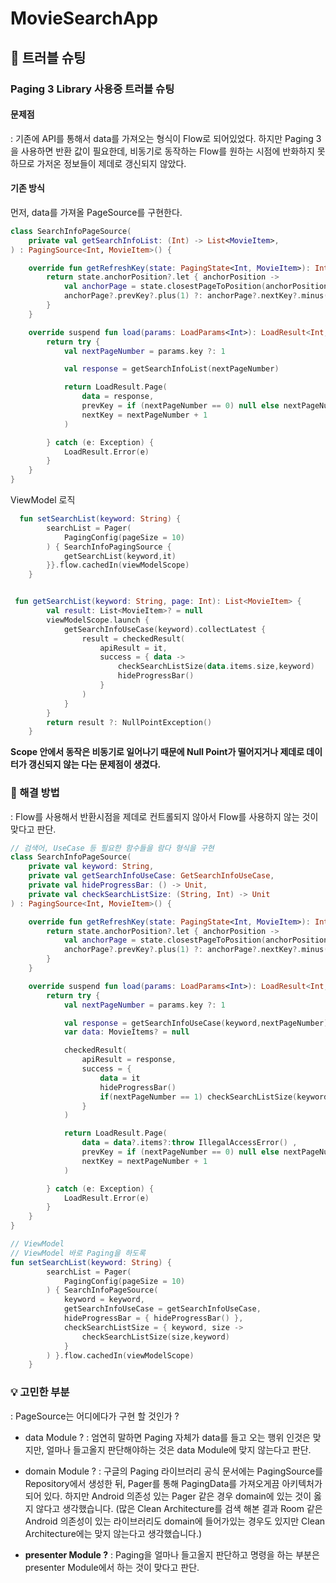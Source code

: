 # MovieSearchApp


## 🚀 트러블 슈팅

### Paging 3 Library 사용중 트러블 슈팅

#### 문제점 
: 기존에 API를 통해서 data를 가져오는 형식이 Flow로 되어있었다. 
하지만 Paging 3을 사용하면 반환 값이 필요한데, 
비동기로 동작하는 Flow를 원하는 시점에 반화하지 못하므로 가저온 정보들이 제데로 갱신되지 않았다.

#### 기존 방식
먼저, data를 가져올 PageSource를 구현한다.
```kotlin
class SearchInfoPageSource(
    private val getSearchInfoList: (Int) -> List<MovieItem>,
) : PagingSource<Int, MovieItem>() {

    override fun getRefreshKey(state: PagingState<Int, MovieItem>): Int? {
        return state.anchorPosition?.let { anchorPosition ->
            val anchorPage = state.closestPageToPosition(anchorPosition)
            anchorPage?.prevKey?.plus(1) ?: anchorPage?.nextKey?.minus(1)
        }
    }

    override suspend fun load(params: LoadParams<Int>): LoadResult<Int, MovieItem> {
        return try {
            val nextPageNumber = params.key ?: 1

            val response = getSearchInfoList(nextPageNumber)

            return LoadResult.Page(
                data = response,
                prevKey = if (nextPageNumber == 0) null else nextPageNumber - 1,
                nextKey = nextPageNumber + 1
            )

        } catch (e: Exception) {
            LoadResult.Error(e)
        }
    }
}
```

ViewModel 로직
```kotlin
  fun setSearchList(keyword: String) {
        searchList = Pager(
            PagingConfig(pageSize = 10)
        ) { SearchInfoPagingSource {
            getSearchList(keyword,it)
        }}.flow.cachedIn(viewModelScope)
    }


 fun getSearchList(keyword: String, page: Int): List<MovieItem> {
        val result: List<MovieItem>? = null
        viewModelScope.launch {
            getSearchInfoUseCase(keyword).collectLatest {
                result = checkedResult(
                    apiResult = it,
                    success = { data ->
                        checkSearchListSize(data.items.size,keyword)
                        hideProgressBar()
                    }
                )
            }
        }
        return result ?: NullPointException()
    }
```

**Scope 안에서 동작은 비동기로 일어나기 때문에 Null Point가 떨어지거나 제데로 데이터가 갱신되지 않는 다는 문제점이 생겼다.**

### 🚩 해결 방법
: Flow를 사용해서 반환시점을 제데로 컨트롤되지 않아서 Flow를 사용하지 않는 것이 맞다고 판단.


```kotlin
// 검색어, UseCase 등 필요한 함수들을 람다 형식을 구현
class SearchInfoPageSource(
    private val keyword: String,
    private val getSearchInfoUseCase: GetSearchInfoUseCase,
    private val hideProgressBar: () -> Unit,
    private val checkSearchListSize: (String, Int) -> Unit
) : PagingSource<Int, MovieItem>() {

    override fun getRefreshKey(state: PagingState<Int, MovieItem>): Int? {
        return state.anchorPosition?.let { anchorPosition ->
            val anchorPage = state.closestPageToPosition(anchorPosition)
            anchorPage?.prevKey?.plus(1) ?: anchorPage?.nextKey?.minus(1)
        }
    }

    override suspend fun load(params: LoadParams<Int>): LoadResult<Int, MovieItem> {
        return try {
            val nextPageNumber = params.key ?: 1

            val response = getSearchInfoUseCase(keyword,nextPageNumber)
            var data: MovieItems? = null

            checkedResult(
                apiResult = response,
                success = {
                    data = it
                    hideProgressBar()
                    if(nextPageNumber == 1) checkSearchListSize(keyword,it.items.size)
                }
            )

            return LoadResult.Page(
                data = data?.items?:throw IllegalAccessError() ,
                prevKey = if (nextPageNumber == 0) null else nextPageNumber - 1,
                nextKey = nextPageNumber + 1
            )

        } catch (e: Exception) {
            LoadResult.Error(e)
        }
    }
}

// ViewModel
// ViewModel 바로 Paging을 하도록 
fun setSearchList(keyword: String) {
        searchList = Pager(
            PagingConfig(pageSize = 10)
        ) { SearchInfoPageSource(
            keyword = keyword,
            getSearchInfoUseCase = getSearchInfoUseCase,
            hideProgressBar = { hideProgressBar() },
            checkSearchListSize = { keyword, size ->
                checkSearchListSize(size,keyword)
            }
        ) }.flow.cachedIn(viewModelScope)
    }
```
### 💡 고민한 부분
: PageSource는 어디에다가 구현 할 것인가 ?
- data Module ?
: 엄연히 말하면 Paging 자체가 data를 들고 오는 행위 인것은 맞지만, 얼마나 들고올지 판단해야하는 것은 data Module에 맞지 않는다고 판단.

- domain Module ?
: 구글의 Paging 라이브러리 공식 문서에는 PagingSource를 Repository에서 생성한 뒤, Pager를 통해 PagingData를 가져오게끔 아키텍처가 되어 있다. 
하지만 Android 의존성 있는 Pager 같은 경우 domain에 있는 것이 옳지 않다고 생각했습니다.
(많은 Clean Architecture를 검색 해본 결과 Room 같은 Android 의존성이 있는 라이브러리도 domain에 들어가있는 경우도 있지만 Clean Architecture에는 맞지 않는다고 생각했습니다.)

- **presenter Module ?**
: Paging을 얼마나 들고올지 판단하고 명령을 하는 부분은 presenter Module에서 하는 것이 맞다고 판단.
